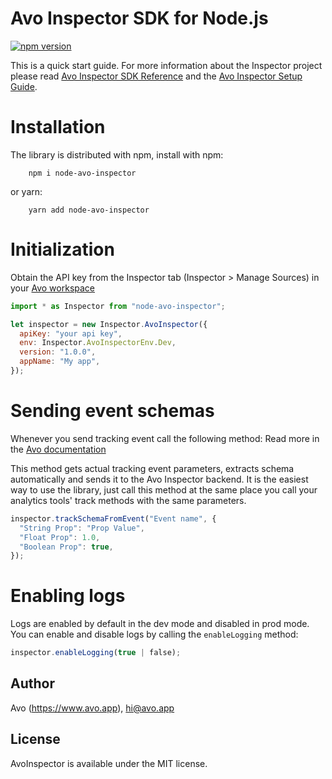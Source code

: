 # Avo Inspector SDK for Node.js

[![npm version](https://badge.fury.io/js/node-avo-inspector.svg)](https://badge.fury.io/js/node-avo-inspector)

This is a quick start guide. For more information about the Inspector project please read [Avo Inspector SDK Reference](https://www.avo.app/docs/implementation/avo-inspector-sdk-reference) and the [Avo Inspector Setup Guide](https://www.avo.app/docs/implementation/setup-inspector-sdk).

# Installation

The library is distributed with npm, install with npm:
```
    npm i node-avo-inspector
```

or yarn:
```
    yarn add node-avo-inspector
```

# Initialization

Obtain the API key from the Inspector tab (Inspector > Manage Sources) in your [Avo workspace](https://www.avo.app/welcome)

```javascript
import * as Inspector from "node-avo-inspector";

let inspector = new Inspector.AvoInspector({
  apiKey: "your api key",
  env: Inspector.AvoInspectorEnv.Dev,
  version: "1.0.0",
  appName: "My app",
});
```

# Sending event schemas

Whenever you send tracking event call the following method:
Read more in the [Avo documentation](https://www.avo.app/docs/implementation/inspector/sdk/node)

This method gets actual tracking event parameters, extracts schema automatically and sends it to the Avo Inspector backend.
It is the easiest way to use the library, just call this method at the same place you call your analytics tools' track methods with the same parameters.

```javascript
inspector.trackSchemaFromEvent("Event name", {
  "String Prop": "Prop Value",
  "Float Prop": 1.0,
  "Boolean Prop": true,
});
```

# Enabling logs

Logs are enabled by default in the dev mode and disabled in prod mode. You can enable and disable logs by calling the `enableLogging` method:

```javascript
inspector.enableLogging(true | false);
```

## Author
Avo (https://www.avo.app), hi@avo.app

## License
AvoInspector is available under the MIT license.
